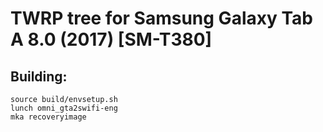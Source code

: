 # TWRP tree for Samsung Galaxy Tab A 8.0 (2017) [SM-T380]

## Building:

```
source build/envsetup.sh
lunch omni_gta2swifi-eng
mka recoveryimage
```


